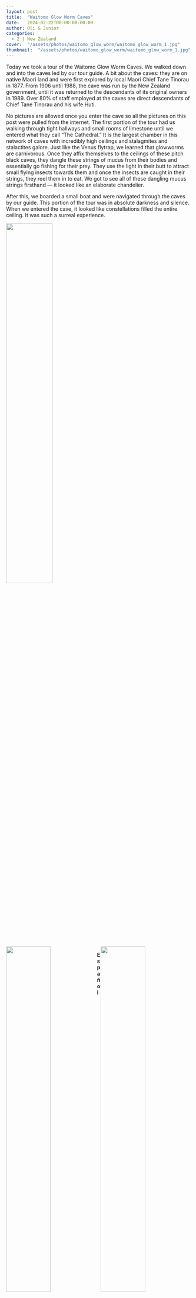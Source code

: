 ```yaml
---
layout: post
title:  "Waitomo Glow Worm Caves"
date:   2024-02-22T00:00:00-00:00
author: Oli & Junior
categories:
  - 2 | New Zealand
cover:  "/assets/photos/waitomo_glow_worm/waitomo_glow_worm_1.jpg"
thumbnail:  "/assets/photos/waitomo_glow_worm/waitomo_glow_worm_1.jpg"
---
```


Today we took a tour of the Waitomo Glow Worm Caves. We walked down and into the caves led by our tour guide. A bit about the caves: they are on native Maori land and were first explored by local Maori Chief Tane Tinorau in 1877. From 1906 until 1988, the cave was run by the New Zealand government, until it was returned to the descendants of its original owners in 1989. Over 80% of staff employed at the caves are direct descendants of Chief Tane Tinorau and his wife Huti.

No pictures are allowed once you enter the cave so all the pictures on this post were pulled from the internet.  The first portion of the tour had us walking through tight hallways and small rooms of limestone until we entered what they call “The Cathedral.” It is the largest chamber in this network of caves with incredibly high ceilings and stalagmites and stalactites galore. Just like the Venus flytrap, we learned that glowworms are carnivorous. Once they affix themselves to the ceilings of these pitch black caves, they dangle these strings of mucus from their bodies and essentially go fishing for their prey. They use the light in their butt to attract small flying insects towards them and once the insects are caught in their strings, they reel them in to eat. We got to see all of these dangling mucus strings firsthand — it looked like an elaborate chandelier. 

After this, we boarded a small boat and were navigated through the caves by our guide. This portion of the tour was in absolute darkness and silence. When we entered the cave, it looked like constellations filled the entire ceiling. It was such a surreal experience.

<img src="/oli-jr-travel/assets/photos/waitomo_glow_worm/waitomo_glow_worm_1.jpg" style="width:50%; margin-bottom:10px">
<div float="left">
  <img src="/oli-jr-travel/assets/photos/waitomo_glow_worm/waitomo_glow_worm_2.jpg" style="float:left; width:49%; margin-bottom:10px" />
  <img src="/oli-jr-travel/assets/photos/waitomo_glow_worm/waitomo_glow_worm_3.jpg" style="float:right; width:49%; margin-bottom:10px" />
</div>

__Español__

Hoy hicimos un recorrido por las cuevas de luciérnagas de Waitomo. Caminamos hacia abajo y hacia las cuevas guiados por nuestro guía turístico. Un poco sobre las cuevas: están en tierra nativa maorí y fueron exploradas por primera vez por el jefe maorí local Tane Tinorau en 1877. Desde 1906 hasta 1988, la cueva estuvo a cargo del gobierno de Nueva Zelanda, hasta que fue devuelta a los descendientes de su original. propietarios en 1989. Más del 80% del personal empleado en las cuevas son descendientes directos del jefe Tane Tinorau y su esposa Huti.

No se permiten fotografías una vez que ingresas a la cueva, por lo que todas las fotografías de esta publicación fueron extraídas de Internet. La primera parte del recorrido nos hizo caminar por pasillos estrechos y pequeñas habitaciones de piedra caliza hasta que ingresamos a lo que llaman “La Catedral”. Es la cámara más grande de esta red de cuevas con techos increíblemente altos y estalagmitas y estalactitas en abundancia. Al igual que la Venus atrapamoscas, aprendimos que las luciérnagas son carnívoras. Una vez que se fijan a los techos de estas cuevas de tono negro, cuelgan estos hilos de moco de sus cuerpos y esencialmente van a pescar a sus presas. Usan la luz en su trasero para atraer pequeños insectos voladores hacia ellos y una vez que los insectos quedan atrapados en sus hilos, los enrollan para comer. Pudimos ver de primera mano todos estos hilos de moco colgantes: parecía una lámpara de araña elaborada.

Después de esto, abordamos un pequeño bote y nuestro guía nos guió a través de las cuevas. Esta parte del recorrido transcurrió en absoluta oscuridad y silencio. Cuando entramos a la cueva, parecía que las constelaciones llenaban todo el techo. Fue una experiencia tan surrealista.

